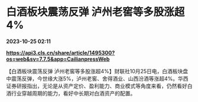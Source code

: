 # 白酒板块震荡反弹 泸州老窖等多股涨超4%

**2023-10-25 02:11**

**https://api3.cls.cn/share/article/1495300?os=web&sv=7.7.5&app=CailianpressWeb**

【白酒板块震荡反弹 泸州老窖等多股涨超4%】财联社10月25日电，白酒板块盘中震荡反弹，今世缘大涨5%，泸州老窖、舍得酒业、山西汾酒等涨超4%。华西证券研报指出，无论是从资产定价、盈利能力、商业模式等角度来看，仍然看好白酒行业穿越周期的能力，看好中长期对白酒资产的配置。
